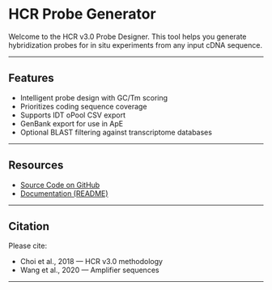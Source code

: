 # HCR Probe Generator

Welcome to the HCR v3.0 Probe Designer. This tool helps you generate hybridization probes for in situ experiments from any input cDNA sequence.

---

## Features

- Intelligent probe design with GC/Tm scoring
- Prioritizes coding sequence coverage
- Supports IDT oPool CSV export
- GenBank export for use in ApE
- Optional BLAST filtering against transcriptome databases

---

## Resources

- [Source Code on GitHub](https://github.com/Anneser/hcr-probe-generator)
- [Documentation (README)](https://github.com/Anneser/hcr-probe-generator#readme)

---

## Citation

Please cite:
- Choi et al., 2018 — HCR v3.0 methodology
- Wang et al., 2020 — Amplifier sequences
---
